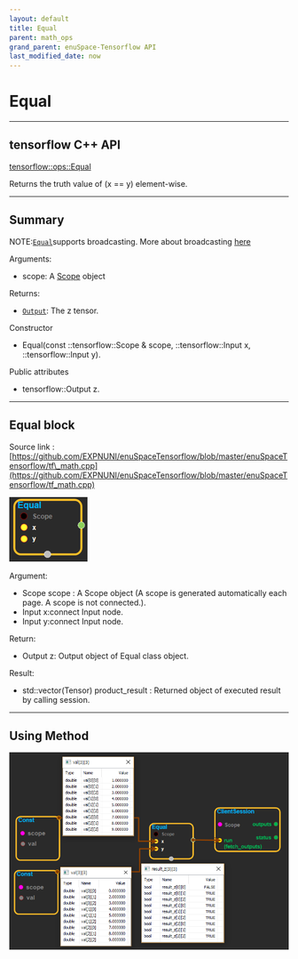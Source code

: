 ```yaml
--- 
layout: default 
title: Equal 
parent: math_ops 
grand_parent: enuSpace-Tensorflow API 
last_modified_date: now 
--- 
```


# Equal

---

## tensorflow C++ API

[tensorflow::ops::Equal](https://www.tensorflow.org/api_docs/cc/class/tensorflow/ops/equal)

Returns the truth value of \(x == y\) element-wise.

---

## Summary

NOTE:[`Equal`](https://www.tensorflow.org/api_docs/cc/class/tensorflow/ops/equal.html#classtensorflow_1_1ops_1_1_equal)supports broadcasting. More about broadcasting [here](http://docs.scipy.org/doc/numpy/user/basics.broadcasting.html)

Arguments:

* scope: A [Scope](https://www.tensorflow.org/api_docs/cc/class/tensorflow/scope.html#classtensorflow_1_1_scope) object

Returns:

* [`Output`](https://www.tensorflow.org/api_docs/cc/class/tensorflow/output.html#classtensorflow_1_1_output): The z tensor.

Constructor

* Equal\(const ::tensorflow::Scope & scope, ::tensorflow::Input x, ::tensorflow::Input y\).

Public attributes

* tensorflow::Output z.

---

## Equal block

Source link : [https://github.com/EXPNUNI/enuSpaceTensorflow/blob/master/enuSpaceTensorflow/tf\_math.cpp](https://github.com/EXPNUNI/enuSpaceTensorflow/blob/master/enuSpaceTensorflow/tf_math.cpp)

![](./assets/math_Equal_Symbol.png)

Argument:

* Scope scope : A Scope object \(A scope is generated automatically each page. A scope is not connected.\).
* Input x:connect  Input node.
* Input y:connect  Input node.

Return:

* Output z: Output object of Equal class object.

Result:

* std::vector\(Tensor\) product\_result : Returned object of executed result by calling session.

---

## Using Method

![](./assets/math_Equal_Method.png)

